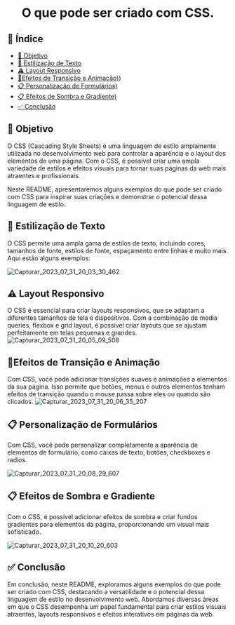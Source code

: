 <h1 align="center"> O que pode ser criado com CSS. </h1>

## 🔗 Índice
* [🎯 Objetivo](#-objetivo)
* [📝 Estilização de Texto](#-Estilização-de-Texto)
* [⚠️ Layout Responsivo](#-Layout-Responsivo)
* [📍Efeitos de Transição e Animação)](#-Efeitos-de-Transição-e-Animação))
* [📋 Personalização de Formulários)](#-Personalização-de-Formulários)
* [📋 Efeitos de Sombra e Gradiente)](#-Efeitos-de-Sombra-e-Gradiente)
*  [✅ Conclusão](#-conclusão)



## 🎯 Objetivo
O CSS (Cascading Style Sheets) é uma linguagem de estilo amplamente utilizada no desenvolvimento web para controlar a aparência e o layout dos elementos de uma página. Com o CSS, é possível criar uma ampla variedade de estilos e efeitos visuais para tornar suas páginas da web mais atraentes e profissionais.

Neste README, apresentaremos alguns exemplos do que pode ser criado com CSS para inspirar suas criações e demonstrar o potencial dessa linguagem de estilo.


## 📝 Estilização de Texto
O CSS permite uma ampla gama de estilos de texto, incluindo cores, tamanhos de fonte, estilos de fonte, espaçamento entre linhas e muito mais. Aqui estão alguns exemplos:

![Capturar_2023_07_31_20_03_30_462](https://github.com/andersoncode55/O-que-Pode-Ser-Criado-com-CSS-exemplos-3/assets/61977421/9a600f28-e73c-4e23-bbc8-47a120d33a9f)



## ⚠️ Layout Responsivo
O CSS é essencial para criar layouts responsivos, que se adaptam a diferentes tamanhos de tela e dispositivos. Com a combinação de media queries, flexbox e grid layout, é possível criar layouts que se ajustam perfeitamente em telas pequenas e grandes.
![Capturar_2023_07_31_20_05_09_508](https://github.com/andersoncode55/O-que-Pode-Ser-Criado-com-CSS-exemplos-3/assets/61977421/b46ef87c-3f3d-4df0-9799-c1621c4c7503)




## 📍Efeitos de Transição e Animação
Com CSS, você pode adicionar transições suaves e animações a elementos da sua página. Isso permite que botões, menus e outros elementos tenham efeitos de transição quando o mouse passa sobre eles ou quando são clicados.
![Capturar_2023_07_31_20_06_35_207](https://github.com/andersoncode55/O-que-Pode-Ser-Criado-com-CSS-exemplos-3/assets/61977421/2f23b938-ec79-400d-97a0-fedea5e1d707)





## 📋 Personalização de Formulários
Com CSS, você pode personalizar completamente a aparência de elementos de formulário, como caixas de texto, botões, checkboxes e radios.

![Capturar_2023_07_31_20_08_29_607](https://github.com/andersoncode55/O-que-Pode-Ser-Criado-com-CSS-exemplos-3/assets/61977421/a995b1c6-e306-4878-ba95-f17e8fad49d1)



## 📋 Efeitos de Sombra e Gradiente
Com o CSS, é possível adicionar efeitos de sombra e criar fundos gradientes para elementos da página, proporcionando um visual mais sofisticado.

![Capturar_2023_07_31_20_10_20_603](https://github.com/andersoncode55/O-que-Pode-Ser-Criado-com-CSS-exemplos-3/assets/61977421/2abb2055-6843-49e7-93d4-f6f378c02def)



## ✅ Conclusão
Em conclusão, neste README, exploramos alguns exemplos do que pode ser criado com CSS, destacando a versatilidade e o potencial dessa linguagem de estilo no desenvolvimento web. Abordamos diversas áreas em que o CSS desempenha um papel fundamental para criar estilos visuais atraentes, layouts responsivos e efeitos interativos em páginas da web.




